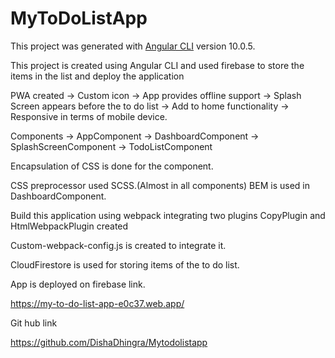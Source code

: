 # MyToDoListApp

This project was generated with [Angular CLI](https://github.com/angular/angular-cli) version 10.0.5.

This project is created using Angular CLI and used firebase to store the items in the list and deploy the application

PWA created 
 -> Custom icon
 -> App provides offline support
 -> Splash Screen appears before the to do list
 -> Add to home functionality
 -> Responsive in terms of mobile device.
 
 
Components 
 -> AppComponent
 -> DashboardComponent
 -> SplashScreenComponent
 -> TodoListComponent

Encapsulation of CSS is done for the component.

CSS preprocessor used SCSS.(Almost in all components)
BEM is used in DashboardComponent.

Build this application using webpack integrating two plugins CopyPlugin and HtmlWebpackPlugin created

Custom-webpack-config.js is created to integrate it.

CloudFirestore is used for storing items of the to do list.

App is deployed on firebase link.

https://my-to-do-list-app-e0c37.web.app/

Git hub link

https://github.com/DishaDhingra/Mytodolistapp



